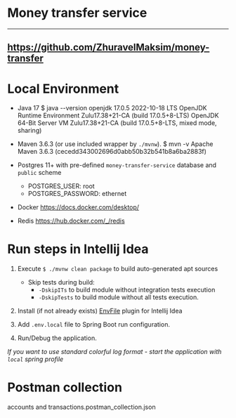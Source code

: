 Money transfer service
==

---

https://github.com/ZhuravelMaksim/money-transfer
---

Local Environment
====

* Java 17
        $ java --version
        openjdk 17.0.5 2022-10-18 LTS
        OpenJDK Runtime Environment Zulu17.38+21-CA (build 17.0.5+8-LTS)
        OpenJDK 64-Bit Server VM Zulu17.38+21-CA (build 17.0.5+8-LTS, mixed mode, sharing)

* Maven 3.6.3 (or use included wrapper by `./mvnw`).
        $ mvn -v
        Apache Maven 3.6.3 (cecedd343002696d0abb50b32b541b8a6ba2883f)

* Postgres 11+ with pre-defined `money-transfer-service` database and `public` scheme
    * POSTGRES_USER: root
    * POSTGRES_PASSWORD: ethernet
    
* Docker
  https://docs.docker.com/desktop/

* Redis
  https://hub.docker.com/_/redis

Run steps in Intellij Idea
====

1. Execute `$ ./mvnw clean package` to build auto-generated apt sources
    * Skip tests during build:
        * `-DskipITs` to build module without integration tests execution
        * `-DskipTests` to build module without all tests execution.

2. Install (if not already exists) [EnvFile](https://plugins.jetbrains.com/plugin/7861-envfile/) plugin for Intellij
   Idea

3. Add `.env.local` file to Spring Boot run configuration.

4. Run/Debug the application.

_If you want to use standard colorful *log* format - start the application with `local` spring profile_


Postman collection
====
accounts and transactions.postman_collection.json